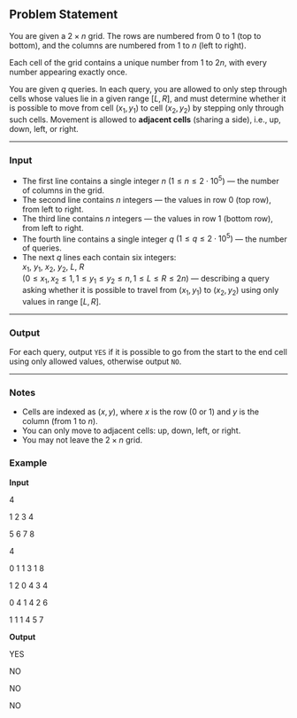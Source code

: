 ## Problem Statement

You are given a $2 \times n$ grid. The rows are numbered from $0$ to $1$ (top to bottom), and the columns are numbered from $1$ to $n$ (left to right).

Each cell of the grid contains a unique number from $1$ to $2n$, with every number appearing exactly once.

You are given $q$ queries. In each query, you are allowed to only step through cells whose values lie in a given range $[L, R]$, and must determine whether it is possible to move from cell $(x_1, y_1)$ to cell $(x_2, y_2)$ by stepping only through such cells. Movement is allowed to **adjacent cells** (sharing a side), i.e., up, down, left, or right.

---

### Input

- The first line contains a single integer $n$ $(1 \leq n \leq 2 \cdot 10^5)$ — the number of columns in the grid.
- The second line contains $n$ integers — the values in row $0$ (top row), from left to right.
- The third line contains $n$ integers — the values in row $1$ (bottom row), from left to right.
- The fourth line contains a single integer $q$ $(1 \leq q \leq 2 \cdot 10^5)$ — the number of queries.
- The next $q$ lines each contain six integers:  
  $x_1$, $y_1$, $x_2$, $y_2$, $L$, $R$  
  $(0 \leq x_1, x_2 \leq 1, 1 \leq y_1 \leq y_2 \leq n, 1 \leq L \leq R \leq 2n)$ — describing a query asking whether it is possible to travel from $(x_1, y_1)$ to $(x_2, y_2)$ using only values in range $[L, R]$.

---

### Output

For each query, output `YES` if it is possible to go from the start to the end cell using only allowed values, otherwise output `NO`.

---

### Notes

- Cells are indexed as $(x, y)$, where $x$ is the row (0 or 1) and $y$ is the column (from 1 to $n$).
- You can only move to adjacent cells: up, down, left, or right.
- You may not leave the $2 \times n$ grid.

### Example

**Input**

4

1 2 3 4

5 6 7 8

4

0 1 1 3 1 8

1 2 0 4 3 4

0 4 1 4 2 6

1 1 1 4 5 7

**Output**

YES

NO

NO

NO
